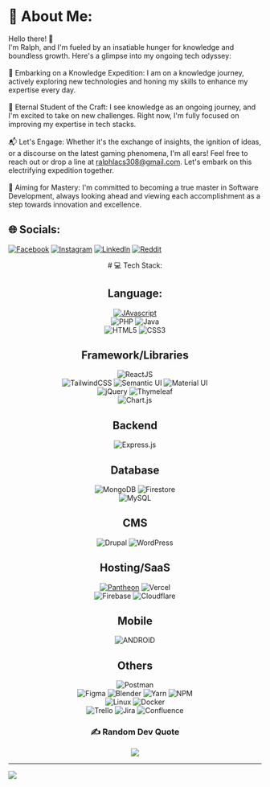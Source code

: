 # 💫 About Me:
Hello there! 👋 <br>I'm Ralph, and I'm fueled by an insatiable hunger for knowledge and boundless growth. Here's a glimpse into my ongoing tech odyssey:<br><br>🚀 Embarking on a Knowledge Expedition: I am on a knowledge journey, actively exploring new technologies and honing my skills to enhance my expertise every day.<br><br>🌱 Eternal Student of the Craft: I see knowledge as an ongoing journey, and I'm excited to take on new challenges. Right now, I'm fully focused on improving my expertise in tech stacks.<br><br>📬 Let's Engage: Whether it's the exchange of insights, the ignition of ideas, or a discourse on the latest gaming phenomena, I'm all ears! Feel free to reach out or drop a line at ralphlacs308@gmail.com. Let's embark on this electrifying expedition together.<br><br>🎯 Aiming for Mastery: I'm committed to becoming a true master in Software Development, always looking ahead and viewing each accomplishment as a step towards innovation and excellence.

## 🌐 Socials:
[![Facebook](https://img.shields.io/badge/Facebook-%231877F2.svg?logo=Facebook&logoColor=white)](https://facebook.com/ralphscl) [![Instagram](https://img.shields.io/badge/Instagram-%23E4405F.svg?logo=Instagram&logoColor=white)](https://instagram.com/rlphspncrl) [![LinkedIn](https://img.shields.io/badge/LinkedIn-%230077B5.svg?logo=linkedin&logoColor=white)](https://linkedin.com/in/ralphscl) [![Reddit](https://img.shields.io/badge/Reddit-%23FF4500.svg?logo=Reddit&logoColor=white)](https://reddit.com/user/ralphlacs) 

<div align="center">
  # 💻 Tech Stack:
  
  ## Language:
  <a href='https://github.com/shivamkapasia0' target="_blank"><img alt='JAvascript' src='https://img.shields.io/badge/Javascipt-100000?style=for-the-badge&logo=JAvascript&logoColor=DDC618&labelColor=black&color=black'/></a><br>
  ![PHP](https://img.shields.io/badge/php-%23777BB4.svg?style=for-the-badge&logo=php&logoColor=white) ![Java](https://img.shields.io/badge/java-%23ED8B00.svg?style=for-the-badge&logo=java&logoColor=white)<br>
  ![HTML5](https://img.shields.io/badge/html5-%23E34F26.svg?style=for-the-badge&logo=html5&logoColor=white) ![CSS3](https://img.shields.io/badge/css3-%231572B6.svg?style=for-the-badge&logo=css3&logoColor=white) 
  
  ## Framework/Libraries
  ![ReactJS](https://img.shields.io/badge/react-%2320232a.svg?style=for-the-badge&logo=react&logoColor=%2361DAFB)<br>
  ![TailwindCSS](https://img.shields.io/badge/tailwindcss-%2338B2AC.svg?style=for-the-badge&logo=tailwind-css&logoColor=white) ![Semantic UI](https://img.shields.io/badge/Semantic%20UI%20React-%2335BDB2.svg?style=for-the-badge&logo=SemanticUIReact&logoColor=white) ![Material UI](https://img.shields.io/badge/MUI-%230081CB.svg?style=for-the-badge&logo=material-ui&logoColor=white)<br>
  ![jQuery](https://img.shields.io/badge/jquery-%230769AD.svg?style=for-the-badge&logo=jquery&logoColor=white) ![Thymeleaf](https://img.shields.io/badge/Thymeleaf-%23005C0F.svg?style=for-the-badge&logo=Thymeleaf&logoColor=white)<br>
  ![Chart.js](https://img.shields.io/badge/chart.js-F5788D.svg?style=for-the-badge&logo=chart.js&logoColor=white)
  
  ## Backend
  ![Express.js](https://img.shields.io/badge/express.js-%23404d59.svg?style=for-the-badge&logo=express&logoColor=%2361DAFB)<br>
  
  ## Database
  ![MongoDB](https://img.shields.io/badge/MongoDB-%234ea94b.svg?style=for-the-badge&logo=mongodb&logoColor=white) ![Firestore](https://img.shields.io/badge/firebase-%23039BE5.svg?style=for-the-badge&logo=firebase) <br>
  ![MySQL](https://img.shields.io/badge/mysql-%2300f.svg?style=for-the-badge&logo=mysql&logoColor=white)

  ## CMS
  ![Drupal](https://img.shields.io/badge/drupal-%230678BE.svg?style=for-the-badge&logo=drupal&logoColor=white) ![WordPress](https://img.shields.io/badge/WordPress-%23117AC9.svg?style=for-the-badge&logo=WordPress&logoColor=white)
  
  ## Hosting/SaaS
  <a href='https://github.com/shivamkapasia0' target="_blank"><img alt='Pantheon' src='https://img.shields.io/badge/Pantheon-100000?style=for-the-badge&logo=Pantheon&logoColor=white&labelColor=black&color=black'/></a> 
  ![Vercel](https://img.shields.io/badge/vercel-%23000000.svg?style=for-the-badge&logo=vercel&logoColor=white)<br>
  ![Firebase](https://img.shields.io/badge/firebase-%23039BE5.svg?style=for-the-badge&logo=firebase) ![Cloudflare](https://img.shields.io/badge/Cloudflare-F38020?style=for-the-badge&logo=Cloudflare&logoColor=white)
  
  ## Mobile
  ![ANDROID](https://img.shields.io/badge/android-%2320232a.svg?style=for-the-badge&logo=android&logoColor=%a4c639)
  
  ## Others 
  ![Postman](https://img.shields.io/badge/Postman-FF6C37?style=for-the-badge&logo=postman&logoColor=white)<br>
    ![Figma](https://img.shields.io/badge/figma-%23F24E1E.svg?style=for-the-badge&logo=figma&logoColor=white) ![Blender](https://img.shields.io/badge/blender-%23F5792A.svg?style=for-the-badge&logo=blender&logoColor=white) 
  ![Yarn](https://img.shields.io/badge/yarn-%232C8EBB.svg?style=for-the-badge&logo=yarn&logoColor=white) ![NPM](https://img.shields.io/badge/NPM-%23000000.svg?style=for-the-badge&logo=npm&logoColor=white)<br>
  ![Linux](https://img.shields.io/badge/Linux-FCC624?style=for-the-badge&logo=linux&logoColor=black) ![Docker](https://img.shields.io/badge/docker-%230db7ed.svg?style=for-the-badge&logo=docker&logoColor=white) <br>
  ![Trello](https://img.shields.io/badge/Trello-%23026AA7.svg?style=for-the-badge&logo=Trello&logoColor=white) ![Jira](https://img.shields.io/badge/jira-%230A0FFF.svg?style=for-the-badge&logo=jira&logoColor=white) ![Confluence](https://img.shields.io/badge/confluence-%23172BF4.svg?style=for-the-badge&logo=confluence&logoColor=white) 
  
  ### ✍️ Random Dev Quote
  ![](https://quotes-github-readme.vercel.app/api?type=horizontal&theme=tokyonight)
  
</div>

---
[![](https://visitcount.itsvg.in/api?id=ralphscl&icon=1&color=0)](https://visitcount.itsvg.in)

<!-- Proudly created with GPRM ( https://gprm.itsvg.in ) -->
